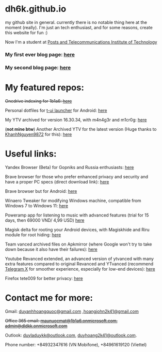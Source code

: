 # dh6k.github.io
my github site in general.
currently there is no notable thing here at the moment (really).
I'm just an tech enthusiast, and for some reasons, create this website for fun :)

Now I'm a student at [Posts and Telecommunications Institute of Technology](https://portal.ptit.edu.vn/eng/)

### My first ever blog page: [here](https://dh6k.blogspot.com)
### My second blog page: [here](https://dh6k.hashnode.dev)
# My featured repos:
~~Onedrive indexing for 1b1a6: [here](https://duyladuykk.github.io/FODI/front-end/)~~

Personal dotfiles for [t-ui launcher](https://play.google.com/store/apps/details?id=ohi.andre.consolelauncher) for Android: [here](https://dh6k.github.io/t-ui-dotfiles/)

My YTV archived for version 16.30.34, with m4n4g3r and m1cr0g: [here](https://github.com/dh6k/432490279788313560182459438453/releases/)

(**not mine btw**) Another Archived YTV for the latest version (Huge thanks to [KhanhNguyen9872](https://github.com/khanhnguyen9872) for this): [here](https://github.com/KhanhNguyen9872/0101011101010111001110010011000101100100010010000101011001101001010110100101011000111001010101110101/releases/)

# Useful links:
Yandex Browser (Beta) for Gopniks and Russia enthusiasts: [here](https://browser.yandex.com/beta/)

Brave browser for those who prefer enhanced privacy and security and have a proper PC specs (direct download link): [here](https://laptop-updates.brave.com/latest/winx64)

Brave browser but for Android: [here](https://play.google.com/store/apps/details?id=com.brave.browser)

Winaero Tweaker for modifying Windows machine, compatible from Windows 7 to Windows 11: [here](https://winaero.com/download-winaero-tweaker/)

Poweramp app for listening to music with advanced features (trial for 15 days, then 69000 VND/ 4,99 USD) [here](https://powerampapp.com/download-poweramp/)

Magisk delta for rooting your Android devices, with Magiskhide and Riru module for root hiding: [here](https://huskydg.github.io/magisk-files/)

Team vanced archived files on Apkmirror (where Google won't try to take down because it also have their failures): [here](https://www.apkmirror.com/apk/team-vanced/)

Youtube Revanced extended, an advanced version of ytvanced with many extra features compared to original Revanced and YTvanced (recommend [Telegram X](https://play.google.com/store/apps/details?id=org.thunderdog.challegram) for smoother experience, especially for low-end devices): [here](https://t.me/rvx_lite)

Firefox tete009 for better privacy: [here](www1.plala.or.jp/tete009/en-US/software.html)
# Contact me for more:

Gmail: duyanhhoangquoc@gmail.com ,hoangjohn2k41@gmail.com

~~Office 365 email: maunuocmat@1b1a6.onmicrosoft.com, admin@dldkk.onmicrosoft.com~~

Outlook: duyladuykk@outlook.com, duyhoang2k41@outlook.com.

Phone number: +84932347616 (VN Mobifone), +84961619120 (Viettel)
